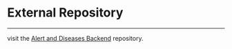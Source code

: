 # External Repository
-------------------
visit the [Alert and Diseases Backend](https://github.com/Navnathjadhav08/Alert-And-Diseases-Backend/tree/main) repository.
